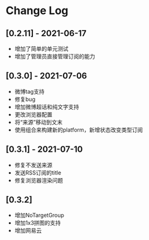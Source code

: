 # Change Log

## [0.2.11] - 2021-06-17
- 增加了简单的单元测试
- 增加了管理员直接管理订阅的能力

## [0.3.0] - 2021-07-06
- 微博tag支持
- 修复bug
- 增加微博超话和纯文字支持
- 更改浏览器配置
- 将“来源”移动到文末
- 使用组合来构建新的platform，新增状态改变类型订阅

## [0.3.1] - 2021-07-10
- 修复不发送来源
- 发送RSS订阅的title
- 修复浏览器渲染问题

## [0.3.2]
- 增加NoTargetGroup
- 增加1x3拼图的支持
- 增加网易云
